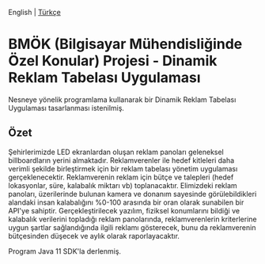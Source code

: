 English | [Türkçe](./README.tr.md)

# BMÖK (Bilgisayar Mühendisliğinde Özel Konular) Projesi - Dinamik Reklam Tabelası Uygulaması

Nesneye yönelik programlama kullanarak bir Dinamik Reklam Tabelası Uygulaması tasarlanması istenilmiş.

## Özet
Şehirlerimizde LED ekranlardan oluşan reklam panoları geleneksel billboardların yerini almaktadır. Reklamverenler ile hedef kitleleri daha verimli şekilde birleştirmek için bir reklam tabelası yönetim uygulaması gerçeklenecektir. Reklamverenin reklam için bütçe ve talepleri (hedef lokasyonlar, süre, kalabalık miktarı vb) toplanacaktır. Elimizdeki reklam panoları, üzerilerinde bulunan kamera ve donanım sayesinde görülebildikleri alandaki insan kalabalığını %0-100 arasında bir oran olarak sunabilen bir API'ye sahiptir. Gerçekleştirilecek yazılım, fiziksel konumlarını bildiği ve kalabalık verilerini topladığı reklam panolarında, reklamverenlerin kriterlerine uygun şartlar sağlandığında ilgili reklamı gösterecek, bunu da reklamverenin bütçesinden düşecek ve aylık olarak raporlayacaktır.

Program Java 11 SDK'la derlenmiş.